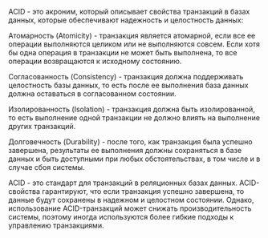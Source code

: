 ACID - это акроним, который описывает свойства транзакций в базах данных, которые обеспечивают надежность и целостность данных:

Атомарность (Atomicity) - транзакция является атомарной, если все ее операции выполняются целиком или не выполняются совсем. Если хотя бы одна операция в транзакции не может быть выполнена, то все операции возвращаются к исходному состоянию.

Согласованность (Consistency) - транзакция должна поддерживать целостность базы данных, то есть после ее выполнения база данных должна оставаться в согласованном состоянии.

Изолированность (Isolation) - транзакция должна быть изолированной, то есть выполнение одной транзакции не должно влиять на выполнение других транзакций.

Долговечность (Durability) - после того, как транзакция была успешно завершена, результаты ее выполнения должны сохраняться в базе данных и быть доступными при любых обстоятельствах, в том числе и в случае сбоя системы.

ACID - это стандарт для транзакций в реляционных базах данных. ACID-свойства гарантируют, что если транзакция успешно завершена, то данные будут сохранены в надежном и целостном состоянии. Однако, использование ACID-транзакций может снижать производительность системы, поэтому иногда используются более гибкие подходы к управлению транзакциями.